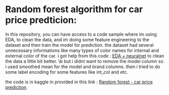 # Random forest algorithm for car price predticion:
In this repository, you can have access to a code sample where im using EDA, to clean the data, and im doing some feature engineering to the dataset and then train the model for prediction. 
the dataset had several unnecessary informations like many types of color names for internal and external color of the car. 
i got help from this code : [EDA + neuralnet](https://www.kaggle.com/code/zarnainsyed0/eda-feature-engr-neuralnets-couldn-t-get-better) to clean the data a little bit better. \b 
but i didnt want to remove the model column so i used smoothed mean for the model and brand columns. 
then i tried to do some label encoding for some features like int_col and etc. 

the code is in kaggle in provided in this link : [Random forest - car price prediction](https://www.kaggle.com/code/shahbodsobhkhiz/random-forest-car-price-prediction). 
